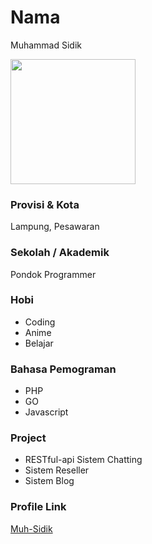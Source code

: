 # Nama
Muhammad Sidik

<img src="https://avatars3.githubusercontent.com/u/52684744?s=460&u=ef07fccc87ddc9c6eaafc894473ec38f7788aade&v=4" width="200" height="200" align="center"/>

### Provisi & Kota

Lampung, Pesawaran

### Sekolah / Akademik

Pondok Programmer

### Hobi

- Coding
- Anime
- Belajar

### Bahasa Pemograman 

- PHP
- GO
- Javascript

### Project

- RESTful-api Sistem Chatting
- Sistem Reseller
- Sistem Blog


### Profile Link

[Muh-Sidik](https://github.com/Muh-Sidik)